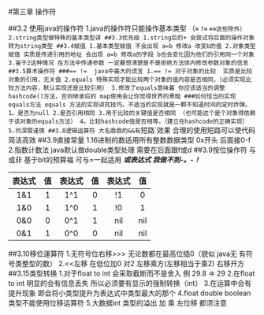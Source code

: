#第三章 操作符

##3.2 使用java的操作符
    1.java的操作符只能操作基本类型 （***`=` `!=` `==`***`这些除外）   
    2.string类型做特殊的基本类型讲
##3.3优先级
    1.string后的+ 会尝试将后面的操作对象转为string类型
##3.4赋值
    1.基本类型赋值 不会出现 a=b 修改a 改变b的值
    2.对象类型赋值 实质是传递引用的地址 会出现 a=b 修改a的字段 b也会变化因为他们的引用同一个对象
    3.鉴于2这种情况 在方法中传递参数 一定要想清楚是不是拒绝方法体内修改参数对象的信息
##3.5算术操作符
###== !=  java中最大的谎言
    1.== != 对于对象的比较  实质是比较对象的引用，无关值
    2.equals 特殊实现才能比较两个对象的值内容是否相同，（必须实现比较方法内容，默认实现还是比较引用）
    3.修改了equals意味着 你应该适当的调整hashcode()方法，否则继承后的 map使用会让你觉得世界的黑暗
###如何恰当的实现equals方法
equals 方法的实现讲究技巧。不适当的实现就是一颗不知道时间的定时炸弹。
    1。是否为null
    2.是否引用相同
    3.用于比较的关键值是否相同 （也可能这个是个对象得依赖于该对象的equals方法）
    4。比较hashcode值是否相等，（建立在hashcode的正确实现）
    5.坑深需谨慎
##3.8逻辑运算符
大名鼎鼎的&&有`短路`效果 合理的使用短路可以使代码简洁高效
##3.9直接常量
    1.16进制的数适用所有整数数据类型 0x开头 后面接0-f
    2.指数计数法 java默认做double类型处理 需要在后面跟f或d 
##3.9按位操作符
  与或非 基于bit的预算福 可与=一起适用 
  ***或表达式 我做不到-。-！***
  
  |表达式|值|表达式|值|表达式|值|
  |:-:|:-:|:-:|:-:|:-:|:-:|
  |   1&1 | 1  |   1^1|   0|    !1|  0|
  | 1&0|  1|     1^0|   1|    !0|  1| 
  |0&0  |0    | 0^1   |1|  nil| nil  |
  |0&1  |1     |0^0   |0|nil|nil|
    
##3.10移位運算符
    1.无符号位右移>>> 无论数都在最高位插0（貌似 java无 有符号类整型的数）
    2.<<左移 在低位加0 对2 左移乘方(左移相当于乘2) 右移开方
##3.15类型转换
    1.对于float to int 会采取截断而不是舍入 例 29.8 => 29
    2.在float to int 明显的会有信息丢失 所以必须要有显示的强制转换（int）
    3.在运算中会有提升现象 即会将小类型提升为表达式中类型最大的那个
    4.float double boolean 类型不能使用位移运算符
    5.大数据int 类型的溢出 加 乘 左位移 都须注意

   
